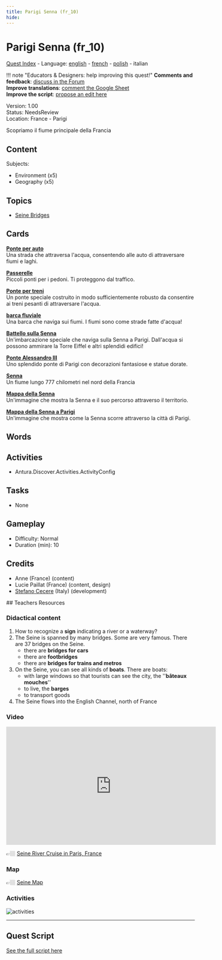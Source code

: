 ```yaml
---
title: Parigi Senna (fr_10)
hide:
---
```


# Parigi Senna (fr_10)
[Quest Index](./index.it.md) - Language: [english](./fr_10.md) - [french](./fr_10.fr.md) - [polish](./fr_10.pl.md) - italian

!!! note "Educators & Designers: help improving this quest!"
    **Comments and feedback**: [discuss in the Forum](https://vgwb.discourse.group/t/fr-10-paris-seine/29/1)  
    **Improve translations**: [comment the Google Sheet](https://docs.google.com/spreadsheets/d/1FPFOy8CHor5ArSg57xMuPAG7WM27-ecDOiU-OmtHgjw/edit?gid=754141150#gid=754141150)  
    **Improve the script**: [propose an edit here](https://github.com/vgwb/Antura/blob/main/Assets/_discover/_quests/FR_10%20Paris%20Seine/FR_10%20Paris%20Seine%20-%20Yarn%20Script.yarn)  

Version: 1.00  
Status: NeedsReview  
Location: France - Parigi

Scopriamo il fiume principale della Francia

## Content
Subjects: 

  - Environment (x5)
  - Geography (x5)

## Topics
- [Seine Bridges](../topics/index.md#seine_bridges)


## Cards
**[Ponte per auto](../cards/index.md#place_bridge_cars)**  
Una strada che attraversa l'acqua, consentendo alle auto di attraversare fiumi e laghi.  

**[Passerelle](../cards/index.md#place_bridge_people)**  
Piccoli ponti per i pedoni. Ti proteggono dal traffico.  

**[Ponte per treni](../cards/index.md#place_bridge_trains)**  
Un ponte speciale costruito in modo sufficientemente robusto da consentire ai treni pesanti di attraversare l'acqua.  

**[barca fluviale](../cards/index.md#boat_river)**  
Una barca che naviga sui fiumi. I fiumi sono come strade fatte d'acqua!  

**[Battello sulla Senna](../cards/index.md#boat_eiffel_tower)**  
Un'imbarcazione speciale che naviga sulla Senna a Parigi. Dall'acqua si possono ammirare la Torre Eiffel e altri splendidi edifici!  

**[Ponte Alessandro III](../cards/index.md#pont_alexandre_iii)**  
Uno splendido ponte di Parigi con decorazioni fantasiose e statue dorate.  

**[Senna](../cards/index.md#seine)**  
Un fiume lungo 777 chilometri nel nord della Francia  

**[Mappa della Senna](../cards/index.md#seine_map)**  
Un'immagine che mostra la Senna e il suo percorso attraverso il territorio.  

**[Mappa della Senna a Parigi](../cards/index.md#seine_map_in_paris)**  
Un'immagine che mostra come la Senna scorre attraverso la città di Parigi.  

## Words
## Activities
- Antura.Discover.Activities.ActivityConfig

## Tasks
- None
## Gameplay
- Difficulty: Normal
- Duration (min): 10
## Credits
- Anne (France) (content)
- Lucie Paillat (France) (content, design)
- [Stefano Cecere](https://stefanocecere.com) (Italy) (development)

## Teachers Resources
### Didactical content

1. How to recognize a **sign** indicating a river or a waterway?
2. The Seine is spanned by many bridges. Some are very famous. There are 37 bridges on the Seine.
   - there are **bridges for cars**  
   - there are **footbridges**  
   - there are **bridges for trains and metros**
3. On the Seine, you can see all kinds of **boats**. There are boats:
   - with large windows so that tourists can see the city, the ''**bâteaux  mouches**''  
   - to live, the **barges**  
   - to transport goods  
4. The Seine flows into the English Channel, north of France

### Video

<iframe width="560" height="315" src="https://www.youtube.com/embed/RGOFuzdol9Q?si=rGWg53DhcCsMiMdi" title="YouTube video player" frameborder="0" allow="accelerometer; autoplay; clipboard-write; encrypted-media; gyroscope; picture-in-picture; web-share" referrerpolicy="strict-origin-when-cross-origin" allowfullscreen></iframe>

👉🏼 [Seine River Cruise in Paris, France ](https://www.youtube.com/watch?v=RGOFuzdol9Q)

### Map

👉🏼 [Seine Map](https://en.wikipedia.org/wiki/Seine#/map/0)

### Activities

![activities](https://tulamama.com/wp-content/uploads/2020/03/Park-Maze.jpg)


---

## Quest Script

[See the full script here](./fr_10-script.it.md)
